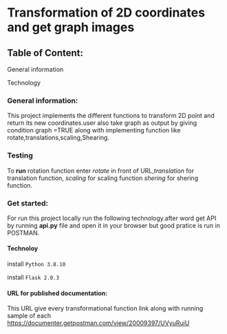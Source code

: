 # Transformation of 2D coordinates and get graph images
## Table of Content:

General information

Technology

### General information:
This project implements the different functions to transform 2D point and return 
its new coordinates.user also take graph as output by giving condition graph =TRUE  along with implementing function like rotate,translations,scaling,Shearing.
### Testing
To **run** rotation function enter *rotate* in front of URL,*translation* for translation function,
*scaling* for scaling function *shering* for shering function.
### Get started:
 For run this project locally run the following technology.after word get API by 
 running **api.py** file and open it in your browser but good pratice is run in POSTMAN.

 #### Technoloy

install ```Python 3.8.10```

install ```Flask 2.0.3```



#### URL for published documentation:
This URL give every transformational function link along with running sample of each
https://documenter.getpostman.com/view/20009397/UVyuRuiU





